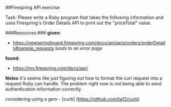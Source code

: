 ##Firespring API exercise

Task: Please write a Ruby program that takes the following information and uses Firespring's Order Details API to print out the "priceTotal" value.

###Resources:###
**given:**  
- https://newspringboard.firespring.com/docs/api/apis/orders/orderDetails#sample_requests _leads to an error page_



**found:**
- https://my.firespring.com/docs/api/


**Notes**
it's seems like just figuring out how to format the curl request into a request Ruby can handle. The problem right now is not being able to send authentication information correctly.

considering using a gem - [curb] (https://github.com/taf2/curb)

